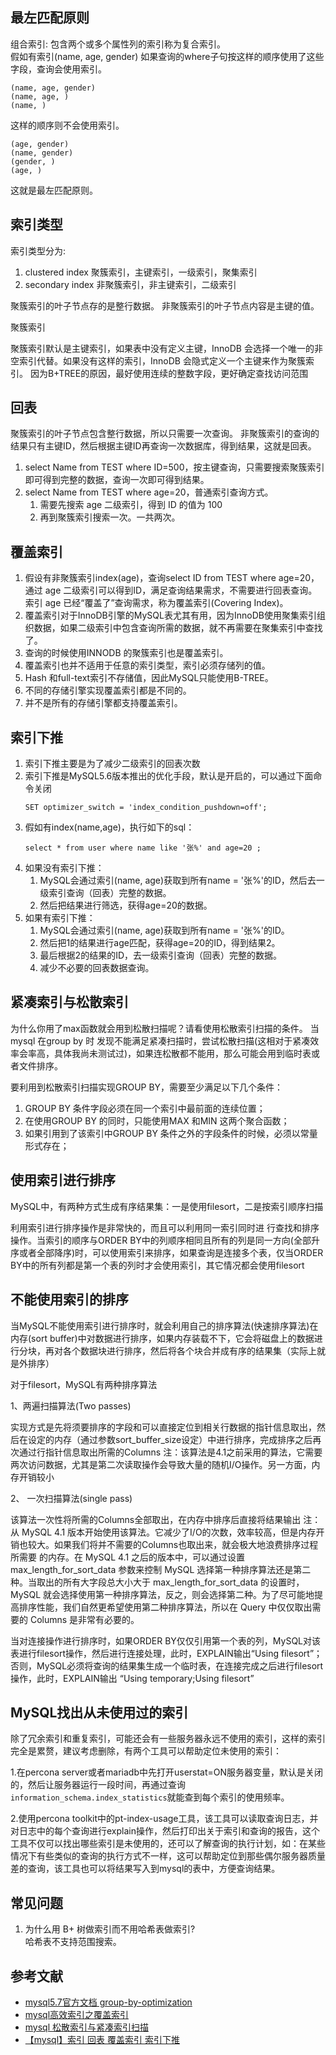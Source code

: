 ## 最左匹配原则
组合索引: 包含两个或多个属性列的索引称为复合索引。   
假如有索引(name, age, gender)
如果查询的where子句按这样的顺序使用了这些字段，查询会使用索引。   
```
(name, age, gender)   
(name, age, )   
(name, )   
```
这样的顺序则不会使用索引。   
```
(age, gender)   
(name, gender)    
(gender, )   
(age, )   
```
这就是最左匹配原则。


## 索引类型
索引类型分为:
1. clustered index 聚簇索引，主键索引，一级索引，聚集索引
2. secondary index 非聚簇索引，非主键索引，二级索引

聚簇索引的叶子节点存的是整行数据。
非聚簇索引的叶子节点内容是主键的值。

聚簇索引

聚簇索引默认是主键索引，如果表中没有定义主键，InnoDB 会选择一个唯一的非空索引代替。如果没有这样的索引，InnoDB 会隐式定义一个主键来作为聚簇索引。
因为B+TREE的原因，最好使用连续的整数字段，更好确定查找访问范围

## 回表

聚簇索引的叶子节点包含整行数据，所以只需要一次查询。
非聚簇索引的查询的结果只有主键ID，然后根据主键ID再查询一次数据库，得到结果，这就是回表。

1. select Name from TEST where ID=500，按主键查询，只需要搜索聚簇索引即可得到完整的数据，查询一次即可得到结果。
2. select Name from TEST where age=20，普通索引查询方式。
    1. 需要先搜索 age 二级索引，得到 ID 的值为 100
    2. 再到聚簇索引搜索一次。一共两次。

## 覆盖索引
1. 假设有非聚簇索引index(age)，查询select ID from TEST where age=20，通过 age 二级索引可以得到ID，满足查询结果需求，不需要进行回表查询。
索引 age 已经“覆盖了”查询需求，称为覆盖索引(Covering Index)。
2. 覆盖索引对于InnoDB引擎的MySQL表尤其有用，因为InnoDB使用聚集索引组织数据，如果二级索引中包含查询所需的数据，就不再需要在聚集索引中查找了。
3. 查询的时候使用INNODB 的聚簇索引也是覆盖索引。
4. 覆盖索引也并不适用于任意的索引类型，索引必须存储列的值。
5. Hash 和full-text索引不存储值，因此MySQL只能使用B-TREE。
6. 不同的存储引擎实现覆盖索引都是不同的。
7. 并不是所有的存储引擎都支持覆盖索引。

## 索引下推
1. 索引下推主要是为了减少二级索引的回表次数
2. 索引下推是MySQL5.6版本推出的优化手段，默认是开启的，可以通过下面命令关闭
    ```
    SET optimizer_switch = 'index_condition_pushdown=off';
    ```
3. 假如有index(name,age)，执行如下的sql：
    ```
    select * from user where name like '张%' and age=20 ;
    ```
4. 如果没有索引下推：
    1. MySQL会通过索引(name, age)获取到所有name = '张%'的ID，然后去一级索引查询（回表）完整的数据。
    2. 然后把结果进行筛选，获得age=20的数据。
5. 如果有索引下推：
    1. MySQL会通过索引(name, age)获取到所有name = '张%'的ID。
    2. 然后把1的结果进行age匹配，获得age=20的ID，得到结果2。
    3. 最后根据2的结果的ID，去一级索引查询（回表）完整的数据。
    4. 减少不必要的回表数据查询。


## 紧凑索引与松散索引
为什么你用了max函数就会用到松散扫描呢？请看使用松散索引扫描的条件。
当mysql 在group by 时 发现不能满足紧凑扫描时，尝试松散扫描(这相对于紧凑效率会率高，具体我尚未测试过)，如果连松散都不能用，那么可能会用到临时表或者文件排序。

要利用到松散索引扫描实现GROUP BY，需要至少满足以下几个条件：
1. GROUP BY 条件字段必须在同一个索引中最前面的连续位置；
2. 在使用GROUP BY 的同时，只能使用MAX 和MIN 这两个聚合函数；
3. 如果引用到了该索引中GROUP BY 条件之外的字段条件的时候，必须以常量形式存在；

## 使用索引进行排序

MySQL中，有两种方式生成有序结果集：一是使用filesort，二是按索引顺序扫描

利用索引进行排序操作是非常快的，而且可以利用同一索引同时进 行查找和排序操作。当索引的顺序与ORDER BY中的列顺序相同且所有的列是同一方向(全部升序或者全部降序)时，可以使用索引来排序，如果查询是连接多个表，仅当ORDER BY中的所有列都是第一个表的列时才会使用索引，其它情况都会使用filesort

## 不能使用索引的排序
当MySQL不能使用索引进行排序时，就会利用自己的排序算法(快速排序算法)在内存(sort buffer)中对数据进行排序，如果内存装载不下，它会将磁盘上的数据进行分块，再对各个数据块进行排序，然后将各个块合并成有序的结果集（实际上就是外排序）

对于filesort，MySQL有两种排序算法

1、两遍扫描算法(Two passes)

实现方式是先将须要排序的字段和可以直接定位到相关行数据的指针信息取出，然后在设定的内存（通过参数sort_buffer_size设定）中进行排序，完成排序之后再次通过行指针信息取出所需的Columns
注：该算法是4.1之前采用的算法，它需要两次访问数据，尤其是第二次读取操作会导致大量的随机I/O操作。另一方面，内存开销较小


2、 一次扫描算法(single pass)

该算法一次性将所需的Columns全部取出，在内存中排序后直接将结果输出
注： 从 MySQL 4.1 版本开始使用该算法。它减少了I/O的次数，效率较高，但是内存开销也较大。如果我们将并不需要的Columns也取出来，就会极大地浪费排序过程所需要 的内存。在 MySQL 4.1 之后的版本中，可以通过设置 max_length_for_sort_data 参数来控制 MySQL 选择第一种排序算法还是第二种。当取出的所有大字段总大小大于 max_length_for_sort_data 的设置时，MySQL 就会选择使用第一种排序算法，反之，则会选择第二种。为了尽可能地提高排序性能，我们自然更希望使用第二种排序算法，所以在 Query 中仅仅取出需要的 Columns 是非常有必要的。

当对连接操作进行排序时，如果ORDER BY仅仅引用第一个表的列，MySQL对该表进行filesort操作，然后进行连接处理，此时，EXPLAIN输出“Using filesort”；否则，MySQL必须将查询的结果集生成一个临时表，在连接完成之后进行filesort操作，此时，EXPLAIN输出 “Using temporary;Using filesort”


## MySQL找出从未使用过的索引

除了冗余索引和重复索引，可能还会有一些服务器永远不使用的索引，这样的索引完全是累赘，建议考虑删除，有两个工具可以帮助定位未使用的索引：

1.在percona server或者mariadb中先打开userstat=ON服务器变量，默认是关闭的，然后让服务器运行一段时间，再通过查询`information_schema.index_statistics`就能查到每个索引的使用频率。

2.使用percona toolkit中的pt-index-usage工具，该工具可以读取查询日志，并对日志中的每个查询进行explain操作，然后打印出关于索引和查询的报告，这个工具不仅可以找出哪些索引是未使用的，还可以了解查询的执行计划，如：在某些情况下有些类似的查询的执行方式不一样，这可以帮助定位到那些偶尔服务器质量差的查询，该工具也可以将结果写入到mysql的表中，方便查询结果。

## 常见问题
1. 为什么用 B+ 树做索引而不用哈希表做索引?   
哈希表不支持范围搜索。

## 参考文献
- [mysql5.7官方文档 group-by-optimization](https://dev.mysql.com/doc/refman/5.7/en/group-by-optimization.html)
- [mysql高效索引之覆盖索引](https://www.cnblogs.com/chenpingzhao/p/4776981.html)
- [mysql 松散索引与紧凑索引扫描](https://www.cnblogs.com/novice-dxx/p/11955920.html)
- [【mysql】索引 回表 覆盖索引 索引下推](https://www.cnblogs.com/lisq/p/12634457.html)

